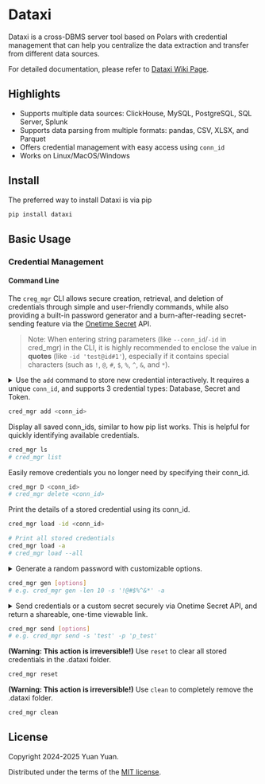 # Dataxi

Dataxi is a cross-DBMS server tool based on Polars with credential management that can help you centralize the data extraction and transfer from different data sources.

For detailed documentation, please refer to [Dataxi Wiki Page](https://github.com/yyccPhil/dataxi/wiki).

## Highlights

* Supports multiple data sources: ClickHouse, MySQL, PostgreSQL, SQL Server, Splunk
* Supports data parsing from multiple formats: pandas, CSV, XLSX, and Parquet
* Offers credential management with easy access using `conn_id`
* Works on Linux/MacOS/Windows

## Install

The preferred way to install Dataxi is via pip

```sh
pip install dataxi
```

## Basic Usage

### Credential Management

#### Command Line

The `creg_mgr` CLI allows secure creation, retrieval, and deletion of credentials through simple and user-friendly commands, while also providing a built-in password generator and a burn-after-reading secret-sending feature via the [Onetime Secret](https://docs.onetimesecret.com/docs/rest-api) API.

> Note: When entering string parameters (like `--conn_id`/`-id` in cred_mgr) in the CLI, it is highly recommended to enclose the value in **quotes** (like `-id 'test@id#1'`), especially if it contains special characters (such as `!`, `@`, `#`, `$`, `%`, `^`, `&`, and `*`).

<details>

<summary>
Use the <code>add</code> command to store new credential interactively. It requires a unique <code>conn_id</code>, and supports 3 credential types: Database, Secret and Token.
</summary>

You will be prompted to choose among the 3 credential types. For each type, provide the following arguments in order:

**Database**

- **db_type**: one of `mysql`, `mssql` (or `sql_server`), `clickhouse` (or `ch`), `postgresql` (or `postgres`)
- **username**
- **password**
- **host**
- **port**
- **database** (optional)

**Secret**

- **username**
- **password**

**Token**

- **token**

</details>

```sh
cred_mgr add <conn_id>
```

Display all saved conn_ids, similar to how pip list works. This is helpful for quickly identifying available credentials.

```sh
cred_mgr ls
# cred_mgr list
```

Easily remove credentials you no longer need by specifying their conn_id.

```sh
cred_mgr D <conn_id>
# cred_mgr delete <conn_id>
```

Print the details of a stored credential using its conn_id.

```sh
cred_mgr load -id <conn_id>

# Print all stored credentials
cred_mgr load -a
# cred_mgr load --all
```

<details>

<summary>
Generate a random password with customizable options.
</summary>

**Options**

- `--length` or `-len`: Password length (default: 12, valid range: 6–50).
- `--uppercase` or `-up`: Exclude uppercase letters.
- `--lowercase` or `-low`: Exclude lowercase letters.
- `--digit` or `-d`: Exclude digits.
- `--symbol` or `-sym`: Exclude symbols.
- `--special` or `-s`: Exclude user-specified special characters.
- `--ambiguous` or `-a`: Exclude ambiguous characters (l, I, 1, O, 0).

> Note: Please enclose the value of `--special`/`-s` in **quotes** (like `-s '!@#$%^&*'`), especially if it contains special characters (such as `!`, `@`, `#`, `$`, `%`, `^`, `&`, and `*`).

</details>

```sh
cred_mgr gen [options]
# e.g. cred_mgr gen -len 10 -s '!@#$%^&*' -a
```

<details>

<summary>
Send credentials or a custom secret securely via Onetime Secret API, and return a shareable, one-time viewable link.
</summary>

**Mutually Exclusive Options (choose one):**

- `--conn_id` or `-id`: Send the credential corresponding to the specified connection ID stored by Dataxi.
- `--secret` or `-s`: Directly send custom secret text.

**Additional Options:**

- `--passphrase` or `-p`: Optionally secure the secret with a passphrase.
- `--ttl` or `-t`: Time-to-live in seconds for the secret (default: 3600).

> Note: Please enclose the values of `--secret`/`-s` and `--passphrase`/`-p` in **quotes** (like `-s '!@#$%^&*'`), especially if they contain special characters (such as `!`, `@`, `#`, `$`, `%`, `^`, `&`, and `*`).
> Note: Special thanks to [Onetime Secret](https://onetimesecret.com/) for their awesome work and excellent API, which powers the secure sharing feature of this tool.

</details>

```sh
cred_mgr send [options]
# e.g. cred_mgr send -s 'test' -p 'p_test'
```

**(Warning: This action is irreversible!)** Use <code>reset</code> to clear all stored credentials in the .dataxi folder.

```sh
cred_mgr reset
```

**(Warning: This action is irreversible!)** Use <code>clean</code> to completely remove the .dataxi folder.

```sh
cred_mgr clean
```

## License

Copyright 2024-2025 Yuan Yuan.

Distributed under the terms of the  [MIT license](https://github.com/yyccPhil/dataxi/blob/main/LICENSE).
